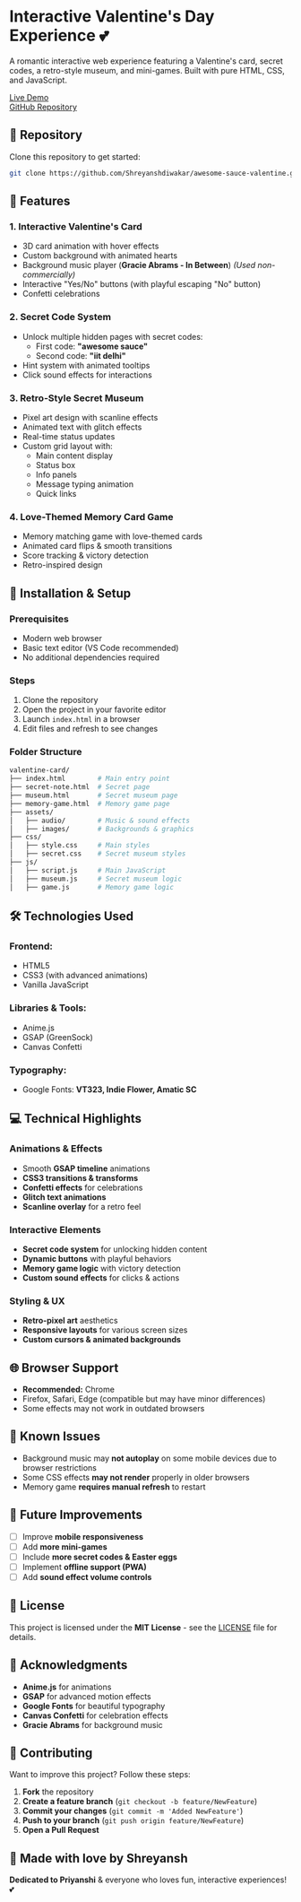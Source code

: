 # Interactive Valentine's Day Experience 💕

A romantic interactive web experience featuring a Valentine's card, secret codes, a retro-style museum, and mini-games. Built with pure HTML, CSS, and JavaScript.

[Live Demo](https://shreyanshdiwakar.github.io/awesome-sauce-valentine/)  
[GitHub Repository](https://github.com/Shreyanshdiwakar/awesome-sauce-valentine)

## 🔗 Repository

Clone this repository to get started:
```bash
git clone https://github.com/Shreyanshdiwakar/awesome-sauce-valentine.git
```

## 🌟 Features

### 1. Interactive Valentine's Card
- 3D card animation with hover effects
- Custom background with animated hearts
- Background music player (**Gracie Abrams - In Between**) *(Used non-commercially)*
- Interactive "Yes/No" buttons (with playful escaping "No" button)
- Confetti celebrations

### 2. Secret Code System
- Unlock multiple hidden pages with secret codes:
  - First code: **"awesome sauce"**
  - Second code: **"iit delhi"**
- Hint system with animated tooltips
- Click sound effects for interactions

### 3. Retro-Style Secret Museum
- Pixel art design with scanline effects
- Animated text with glitch effects
- Real-time status updates
- Custom grid layout with:
  - Main content display
  - Status box
  - Info panels
  - Message typing animation
  - Quick links

### 4. Love-Themed Memory Card Game
- Memory matching game with love-themed cards
- Animated card flips & smooth transitions
- Score tracking & victory detection
- Retro-inspired design

## 🚀 Installation & Setup

### Prerequisites
- Modern web browser
- Basic text editor (VS Code recommended)
- No additional dependencies required

### Steps
1. Clone the repository
2. Open the project in your favorite editor
3. Launch `index.html` in a browser
4. Edit files and refresh to see changes

### Folder Structure
```bash
valentine-card/
├── index.html        # Main entry point
├── secret-note.html  # Secret page
├── museum.html       # Secret museum page
├── memory-game.html  # Memory game page
├── assets/
│   ├── audio/        # Music & sound effects
│   ├── images/       # Backgrounds & graphics
├── css/
│   ├── style.css     # Main styles
│   ├── secret.css    # Secret museum styles
├── js/
│   ├── script.js     # Main JavaScript
│   ├── museum.js     # Secret museum logic
│   ├── game.js       # Memory game logic
```

## 🛠️ Technologies Used

### **Frontend:**
- HTML5
- CSS3 (with advanced animations)
- Vanilla JavaScript

### **Libraries & Tools:**
- Anime.js
- GSAP (GreenSock)
- Canvas Confetti

### **Typography:**
- Google Fonts: **VT323, Indie Flower, Amatic SC**

## 💻 Technical Highlights

### **Animations & Effects**
- Smooth **GSAP timeline** animations
- **CSS3 transitions & transforms**
- **Confetti effects** for celebrations
- **Glitch text animations**
- **Scanline overlay** for a retro feel

### **Interactive Elements**
- **Secret code system** for unlocking hidden content
- **Dynamic buttons** with playful behaviors
- **Memory game logic** with victory detection
- **Custom sound effects** for clicks & actions

### **Styling & UX**
- **Retro-pixel art** aesthetics
- **Responsive layouts** for various screen sizes
- **Custom cursors & animated backgrounds**

## 🌐 Browser Support
- **Recommended:** Chrome
- Firefox, Safari, Edge (compatible but may have minor differences)
- Some effects may not work in outdated browsers

## 🤖 Known Issues
- Background music may **not autoplay** on some mobile devices due to browser restrictions
- Some CSS effects **may not render** properly in older browsers
- Memory game **requires manual refresh** to restart

## 💪 Future Improvements
- [ ] Improve **mobile responsiveness**
- [ ] Add **more mini-games**
- [ ] Include **more secret codes & Easter eggs**
- [ ] Implement **offline support (PWA)**
- [ ] Add **sound effect volume controls**

## 📄 License
This project is licensed under the **MIT License** - see the [LICENSE](LICENSE) file for details.

## 🙏 Acknowledgments
- **Anime.js** for animations
- **GSAP** for advanced motion effects
- **Google Fonts** for beautiful typography
- **Canvas Confetti** for celebration effects
- **Gracie Abrams** for background music

## 👥 Contributing
Want to improve this project? Follow these steps:
1. **Fork** the repository
2. **Create a feature branch** (`git checkout -b feature/NewFeature`)
3. **Commit your changes** (`git commit -m 'Added NewFeature'`)
4. **Push to your branch** (`git push origin feature/NewFeature`)
5. **Open a Pull Request**

## 💖 Made with love by Shreyansh

**Dedicated to Priyanshi** & everyone who loves fun, interactive experiences! 💕

